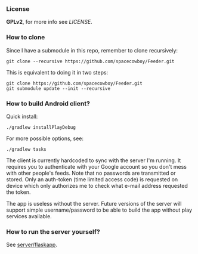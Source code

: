 ### License

**GPLv2**, for more info see *LICENSE*.

### How to clone

Since I have a submodule in this repo, remember to clone recursively:

    git clone --recursive https://github.com/spacecowboy/Feeder.git

This is equivalent to doing it in two steps:

    git clone https://github.com/spacecowboy/Feeder.git
    git submodule update --init --recursive

### How to build Android client?

Quick install:

    ./gradlew installPlayDebug

For more possible options, see:

    ./gradlew tasks

The client is currently hardcoded to sync with the server I'm running.
It requires you to authenticate with your Google account so you don't
mess with other people's feeds. Note that no passwords are transmitted
or stored. Only an auth-token (time limited access code) is requested
on device which only authorizes me to check what e-mail address requested
the token.

The app is useless without the server. Future versions of the server
will support simple username/password to be able to build the app without
play services available.

### How to run the server yourself?

See [server/flaskapp](server/flaskapp).

